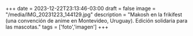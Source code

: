 +++
date = 2023-12-22T23:13:46-03:00
draft = false
image = "/media/IMG_20231223_144129.jpg"
description = "Makosh en la frikifest (una convención de anime en Montevideo, Uruguay). Edición solidaria para las mascotas."
tags = ['foto','imagen']
+++
